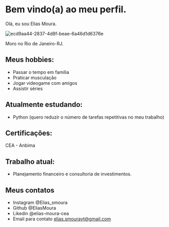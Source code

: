 # Bem vindo(a) ao meu perfil.

Olá, eu sou Elias Moura.

![ecd9aa44-2837-4d8f-beae-6a46d1d6376e](https://user-images.githubusercontent.com/94901954/177826416-2ae8c9b8-25e7-4f50-b42a-678d98516788.jpg)

Moro no Rio de Janeiro-RJ.

## Meus hobbies:

- Passar o tempo em família
- Praticar musculação
- Jogar videogame com amigos
- Assistir séries

## Atualmente estudando:

- Python (quero reduzir o número de tarefas repetitivas no meu trabalho)

## Certificações:

CEA - Anbima

## Trabalho atual:

- Planejamento financeiro e consultoria de investimentos.

## Meus contatos

- Instagram @Elias_smoura
- Github @EliasMoura
- Likedin @elias-moura-cea
- Email para contato elias.smourayt@gmail.com
